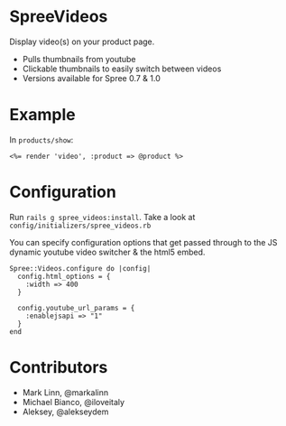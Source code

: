 SpreeVideos
===========

Display video(s) on your product page.

* Pulls thumbnails from youtube
* Clickable thumbnails to easily switch between videos
* Versions available for Spree 0.7 & 1.0

Example
=======
In `products/show`:

	<%= render 'video', :product => @product %>

Configuration
=============
Run `rails g spree_videos:install`. Take a look at `config/initializers/spree_videos.rb`  

You can specify configuration options that get passed through to the JS dynamic youtube video switcher & the html5 embed.

	Spree::Videos.configure do |config|
	  config.html_options = {
        :width => 400
      }

      config.youtube_url_params = {
      	:enablejsapi => "1"
      }
    end

Contributors
=======
* Mark Linn, @markalinn
* Michael Bianco, @iloveitaly
* Aleksey, @alekseydem